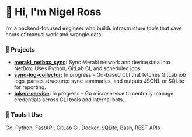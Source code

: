 # 👋 Hi, I'm Nigel Ross

I’m a backend-focused engineer who builds infrastructure tools that save hours of manual work and wrangle data.

### 🔧 Projects
- **[meraki_netbox_sync](https://github.com/NTRCodes/meraki_netbox):** Sync Meraki network and device data into NetBox. Uses Python, GitLab CI, and scheduled jobs.
- **[sync-log-collector](https://github.com/NTRCodes/sync-log-collector):** In progress – Go-based CLI that fetches GitLab job logs, parses structured sync summaries, and outputs JSONL or SQLite for reporting.
- **[token-service](https://github.com/NTRCodes/token-service):** In progress – Go microservice to centrally manage credentials across CLI tools and internal bots.

### 🔧 Tools I Use
Go, Python, FastAPI, GitLab CI, Docker, SQLite, Bash, REST APIs

